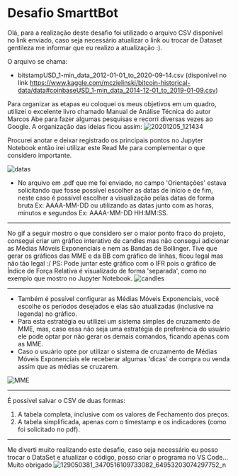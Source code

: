 # Desafio SmarttBot

Olá, para a realização deste desafio foi utilizado o arquivo CSV disponível no link enviado, caso seja necessário atualizar o link ou trocar de Dataset gentileza me informar que eu realizo a atualização :).

O arquivo se chama: 
* bitstampUSD_1-min_data_2012-01-01_to_2020-09-14.csv (disponível no link 
https://www.kaggle.com/mczielinski/bitcoin-historical-data/data#coinbaseUSD_1-min_data_2014-12-01_to_2019-01-09.csv)

Para organizar as etapas eu coloquei os meus objetivos em um quadro, utilizei o excelente livro chamado Manual de Análise Técnica do autor Marcos Abe para fazer algumas pesquisas e recorri diversas vezes ao Google.
A organização das ideias ficou assim:
![20201205_121434](https://user-images.githubusercontent.com/73557900/101296192-d6cf5700-3800-11eb-9c27-7d835a964342.jpg)

Procurei anotar e deixar registrado os principais pontos no Jupyter Notebook então irei utilizar este Read Me para complementar o que considero importante.

![datas](https://user-images.githubusercontent.com/73557900/101296460-907af780-3802-11eb-8872-ad7366459646.PNG)
* No arquivo em .pdf que me foi enviado, no campo 'Orientações' estava solicitando que fosse possível escolher as datas de início e de fim, neste caso é possível escolher a visualização pelas datas de forma bruta Ex: AAAA-MM-DD ou utilizando as datas junto com as horas, minutos e segundos Ex: AAAA-MM-DD HH:MM:SS.

---

No gif a seguir mostro o que considero ser o maior ponto fraco do projeto, consegui criar um gráfico interativo de candles mas não consegui adicionar as Médias Móveis Exponenciais e nem as Bandas de Bollinger. Tive que gerar os gráficos das MME e da BB com gráfico de linhas, ficou legal mas não tão legal :/
PS: Pode juntar este gráfico com o IFR pois o gráfico de Índice de Força Relativa é visualizado de forma 'separada', como no exemplo que mostro no Jupyter Notebook.
![candles](https://user-images.githubusercontent.com/73557900/101296863-9540ab00-3804-11eb-9b90-0db682142cda.gif)

---
* Também é possível configurar as Médias Móveis Exponenciais, você escolhe os períodos desejados e elas são atualizadas (inclusive na legenda) no gráfico. 
* Para esta estratégia eu utilizei um sistema simples de cruzamento de MME, mas, caso essa não seja uma estratégia de preferência do usuário ele pode optar por não gerar os demais comandos, ficando apenas com as MME.
* Caso o usuário opte por utilizar o sistema de cruzamento de Médias Móveis Exponenciais ele receberar algumas 'dicas' de compra ou venda assim que as médias se cruzarem.

![MME](https://user-images.githubusercontent.com/73557900/101296933-0e400280-3805-11eb-993c-71a4bb8662e3.PNG)

---

É possível salvar o CSV de duas formas:
1. A tabela completa, inclusive com os valores de Fechamento dos preços.
2. A tabela simplificada, apenas com o timestamp e os indicadores (como foi solicitado no pdf).

---
Me diverti muito realizando este desafio, caso seja necessário eu posso trocar o DataSet e atualizar o código, posso criar o programa no VS Code...
Muito obrigado
![129050381_3470516109733082_64953203074297752_n](https://user-images.githubusercontent.com/73557900/101297361-5d873280-3807-11eb-955f-2ecbae1ecef8.jpg)
